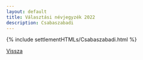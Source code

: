 ```yaml
---
layout: default
title: Választási névjegyzék 2022
description: Csabaszabadi
---
```


{% include settlementHTMLs/Csabaszabadi.html %}

[Vissza](../)